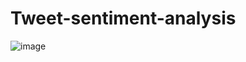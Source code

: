 # Tweet-sentiment-analysis

![image](https://user-images.githubusercontent.com/82984106/117086400-08960c80-ad12-11eb-9719-2aef16375ea4.png)
